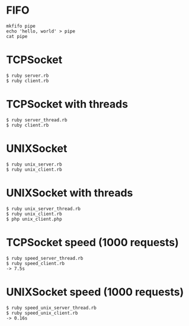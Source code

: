 FIFO
======

```
mkfifo pipe
echo 'hello, world' > pipe
cat pipe
```

TCPSocket
======

```
$ ruby server.rb
$ ruby client.rb
```

TCPSocket with threads
======

```
$ ruby server_thread.rb
$ ruby client.rb
```

UNIXSocket
======

```
$ ruby unix_server.rb
$ ruby unix_client.rb
```

UNIXSocket with threads
======

```
$ ruby unix_server_thread.rb
$ ruby unix_client.rb
$ php unix_client.php
```

TCPSocket speed (1000 requests)
======

```
$ ruby speed_server_thread.rb
$ ruby speed_client.rb
-> 7.5s
```

UNIXSocket speed (1000 requests)
======

```
$ ruby speed_unix_server_thread.rb
$ ruby speed_unix_client.rb
-> 0.16s
```